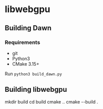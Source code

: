# libwebgpu

## Building Dawn

### Requirements

* git
* Python3
* CMake 3.15+

Run `python3 build_dawn.py`

## Building libwebgpu

mkdir build
cd build
cmake ..
cmake --build .

